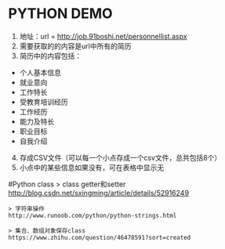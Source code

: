 # PYTHON DEMO

1. 地址：url = http://job.91boshi.net/personnellist.aspx
2. 需要获取的的内容是url中所有的简历
3. 简历中的内容包括：
  * 个人基本信息
  * 就业意向
  * 工作特长
  * 受教育培训经历
  * 工作经历
  * 能力及特长
  * 职业目标
  * 自我介绍
4. 存成CSV文件（可以每一个小点存成一个csv文件，总共包括8个）
5. 小点中的某些信息如果没有，可在表格中显示无


#Python class
    >  class getter和setter
    http://blog.csdn.net/sxingming/article/details/52916249
    
    > 字符串操作
    http://www.runoob.com/python/python-strings.html
    
    > 集合、数组对象保存class
    https://www.zhihu.com/question/46478591?sort=created
